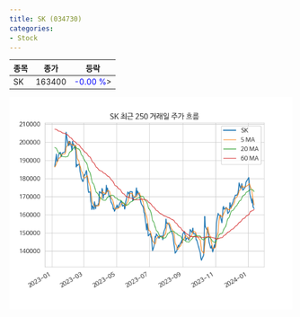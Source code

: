 ```yaml
---
title: SK (034730)
categories:
- Stock
---
```


|종목|종가|등락|
|----|----|----|
|SK|163400|<span style="color: blue">-0.00 %</span>>|

<!-- more -->

![034730](/assets/images/stock/034730.png)